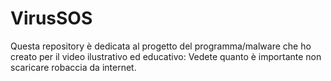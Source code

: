 # VirusSOS
Questa repository è dedicata al progetto del programma/malware che ho creato per il video ilustrativo ed educativo: Vedete quanto è importante non scaricare robaccia da internet.
